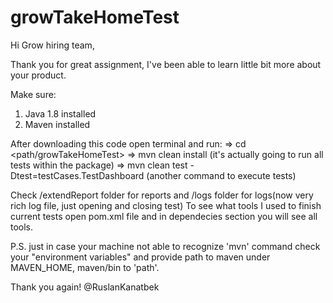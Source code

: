 # growTakeHomeTest
Hi Grow hiring team,

Thank you for great assignment, I've been able to learn little bit more about your product.

Make sure:
  1) Java 1.8 installed 
  2) Maven installed
  
After downloading this code open terminal and run:
    => cd <path/growTakeHomeTest>
    => mvn clean install (it's actually going to run all tests within the package)
    => mvn clean test -Dtest=testCases.TestDashboard (another command to execute tests)
 
Check /extendReport folder for reports and /logs folder for logs(now very rich log file, just opening and closing test)
To see what tools I used to finish current tests open pom.xml file and in dependecies section you will see all tools.

P.S. just in case your machine not able to recognize 'mvn' command check your "environment variables" and provide path to maven under MAVEN_HOME, maven/bin to 'path'.

Thank you again!
@RuslanKanatbek
